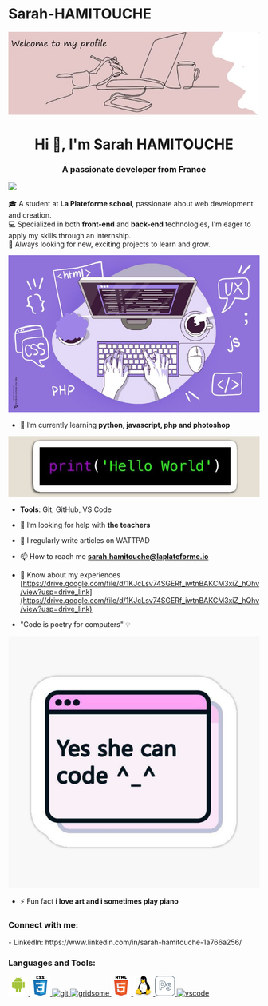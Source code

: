# Sarah-HAMITOUCHE

![img](banniere.jpg)
<h1 align="center">Hi 👋, I'm Sarah HAMITOUCHE</h1>

<h3 align="center">A passionate developer from France</h3>
<img class="photo" src="![58e6ea3bf241bc66143291f8d34059c2](https://github.com/user-attachments/assets/8b9fef95-4568-493d-b53c-aeb486d81bab)">



🎓 A student at **La Plateforme school**, passionate about web development and creation.  
💻 Specialized in both **front-end** and **back-end** technologies, I'm eager to apply my skills through an internship.  
🚀 Always looking for new, exciting projects to learn and grow.

![img](photos.jpg)

- 🌱 I’m currently learning **python, javascript, php and photoshop**

![img](python.jpg)

- **Tools**: Git, GitHub, VS Code

- 🤝 I’m looking for help with **the teachers**

- 📝 I regularly write articles on WATTPAD

- 📫 How to reach me **sarah.hamitouche@laplateforme.io**

- 📄 Know about my experiences [https://drive.google.com/file/d/1KJcLsv74SGERf_iwtnBAKCM3xiZ_hQhv/view?usp=drive_link](https://drive.google.com/file/d/1KJcLsv74SGERf_iwtnBAKCM3xiZ_hQhv/view?usp=drive_link)
- "Code is poetry for computers" 💡

![img](f9f3c623eb6dc5c84f67080b7eedc7f5.jpg)
- ⚡ Fun fact **i love art and i sometimes play piano**

<h3 align="left">Connect with me:</h3>
- LinkedIn: https://www.linkedin.com/in/sarah-hamitouche-1a766a256/
<h3 align="left">Languages and Tools:</h3>
<p align="left"> <a href="https://developer.android.com" target="_blank" rel="noreferrer"> <img src="https://raw.githubusercontent.com/devicons/devicon/master/icons/android/android-original-wordmark.svg" alt="android" width="40" height="40"/> </a> <a href="https://www.w3schools.com/css/" target="_blank" rel="noreferrer"> <img src="https://raw.githubusercontent.com/devicons/devicon/master/icons/css3/css3-original-wordmark.svg" alt="css3" width="40" height="40"/> </a> <a href="https://git-scm.com/" target="_blank" rel="noreferrer"> <img src="https://www.vectorlogo.zone/logos/git-scm/git-scm-icon.svg" alt="git" width="40" height="40"/> </a> <a href="https://gridsome.org/" target="_blank" rel="noreferrer"> <img src="https://www.vectorlogo.zone/logos/gridsome/gridsome-icon.svg" alt="gridsome" width="40" height="40"/> </a> <a href="https://www.w3.org/html/" target="_blank" rel="noreferrer"> <img src="https://raw.githubusercontent.com/devicons/devicon/master/icons/html5/html5-original-wordmark.svg" alt="html5" width="40" height="40"/> </a> <a href="https://www.linux.org/" target="_blank" rel="noreferrer"> <img src="https://raw.githubusercontent.com/devicons/devicon/master/icons/linux/linux-original.svg" alt="linux" width="40" height="40"/> </a> <a href="https://www.photoshop.com/en" target="_blank" rel="noreferrer"> <img src="https://raw.githubusercontent.com/devicons/devicon/master/icons/photoshop/photoshop-line.svg" alt="photoshop" width="40" height="40"/> <img src="![01e621158668a4b8b7c92f1d1671bd43](https://github.com/user-attachments/assets/63241dc1-450b-4eb2-8f40-de44ca177fa0)" alt="vscode" width="40" height="40"/> </a> </p>
